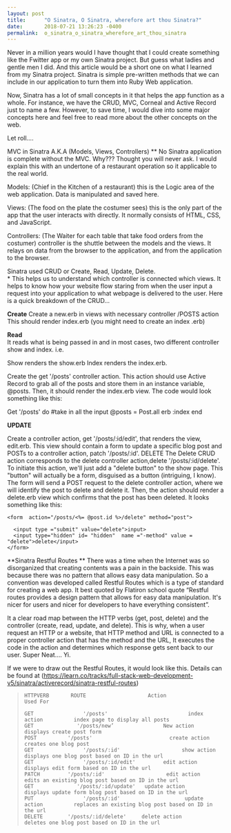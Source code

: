 ```yaml
---
layout: post
title:      "O Sinatra, O Sinatra, wherefore art thou Sinatra?"
date:       2018-07-21 13:26:23 -0400
permalink:  o_sinatra_o_sinatra_wherefore_art_thou_sinatra
---
```



Never in a million years would I have thought that I could create something like the Fwitter app or my own Sinatra project. But guess what ladies and gentle men I did. And this article would be a short one on what I learned from my Sinatra project. 
   Sinatra is simple pre-written methods that we can include in our application to turn them into Ruby Web application. 

 Now, Sinatra has a lot of small concepts in it that helps the app function as a whole. For instance, we have the CRUD, MVC, Corneal and Active Record just to name a few. However, to save time, I would dive into some major concepts here and feel free to read more about the other concepts on the web. 

Let roll….

MVC in Sinatra A.K.A (Models, Views, Controllers) 
** 
   No Sinatra application is complete without the MVC.  Why???
Thought you will never ask. I would explain this with an undertone of a restaurant operation so it applicable to the real world.
   
  Models: (Chief in the Kitchen of a restaurant) this is the Logic area of the web application.  Data is manipulated and saved here.

 Views: (The food on the plate the costumer sees) this is the only part of the app that the user interacts with directly. It normally consists of HTML, CSS, and JavaScript.

Controllers: (The Waiter for each table that take food orders from the costumer) controller is the shuttle between the models and the views. It relays on data from the browser to the application, and from the application to the browser.




 Sinatra used CRUD or Create, Read, Update, Delete.  
*
 This helps us to understand which controller is connected which views. It helps to know how your website flow staring from when the user input a request into your application to what webpage is delivered to the user.  Here is a quick breakdown of the CRUD…

**Create** 
	Create a new.erb in views with necessary controller /POSTS action
     This should render index.erb (you might need to create an index .erb)

**Read**  
    It reads what is being passed in and in most cases, two different controller show and index.  i.e.

 Show renders the show.erb
  Index renders   the index.erb.

Create the get '/posts' controller action. This action should use Active Record to grab all of the posts and store them in an instance variable, @posts. Then, it should render the index.erb view. The code would look something like this: 

  Get '/posts' do #take in all the input
    @posts = Post.all
    erb :index
  end


**UPDATE**


Create a controller action, get '/posts/:id/edit', that renders the view, edit.erb. This view should contain a form to update a specific blog post and POSTs to a controller action, patch '/posts/:id'.
DELETE
The Delete CRUD action corresponds to the delete controller action,delete '/posts/:id/delete'. To initiate this action, we'll just add a "delete button" to the show page. This "button" will actually be a form, disguised as a button (intriguing, I know). The form will send a POST request to the delete controller action, where we will identify the post to delete and delete it. Then, the action should render a delete.erb view which confirms that the post has been deleted. It looks something like this: 

 

```
<form  action="/posts/<%= @post.id %>/delete" method="post">

  <input type ="submit" value="delete">input>
  <input type="hidden" id= "hidden"  name ="-method" value = "delete">delete</input>
</form>
```





**Sinatra Restful Routes
**
      There was a time when the Internet was so disorganized that creating contents was a pain in the backside.  This was because there was no pattern that allows easy data manipulation.  So a convention was developed called Restful Routes which is a type of standard for creating a web app. It best quoted by Flatiron school quote “Restful routes provides a design pattern that allows for easy data manipulation. It's nicer for users and nicer for developers to have everything consistent”. 

  It a clear road map between the HTTP verbs (get, post, delete) and the controller (create, read, update, and delete). This is why, when a user request an HTTP or a website, that HTTP method and URL is connected to a proper controller action that has the method and the URL, It executes the code in the action and determines which response gets sent back to our user.  Super Neat…. Yi.

 If we were to draw out the Restful Routes, it would look like this.  Details can be found at (https://learn.co/tracks/full-stack-web-development-v5/sinatra/activerecord/sinatra-restful-routes)


> ```
> HTTPVERB	     ROUTE	                  Action	                        Used For
> 
> GET       	     '/posts'	                       index action	         index page to display all posts
> GET              '/posts/new’ 	           New action 	         displays create post form                        
> POST	        '/posts'  	                     create action	         creates one blog post
> GET    	         '/posts/:id'                	 show action  	         displays one blog post based on ID in the url
> GET	             '/posts/:id/edit'	       edit action	         displays edit form based on ID in the url
> PATCH	        '/posts/:id'	                edit action	         edits an existing blog post based on ID in the url
> GET          	   '/posts/:id/update'	 update action	         displays update form blog post based on ID in the url
> PUT	             '/posts/:id'	                  update action	         replaces an existing blog post based on ID in the url
> DELETE	    '/posts/:id/delete'	    delete action	         deletes one blog post based on ID in the url
> ```


 

